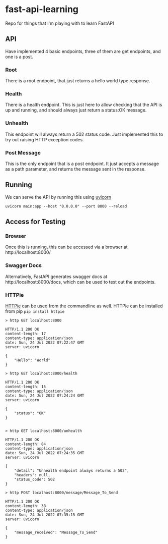 # fast-api-learning
Repo for things that I'm playing with to learn FastAPI

## API

Have implemented 4 basic endpoints, three of them are get endpoints, and one is a post.

### Root
There is a root endpoint, that just returns a hello world type response.

### Health
There is a health endpoint. This is just here to allow checking that the API
is up and running, and should always just return a status:OK message.

### Unhealth
This endpoint will always return a 502 status code. Just implemented this to
try out raising HTTP exception codes.

### Post Message
This is the only endpoint that is a post endpoint. It just accepts a message
as a path parameter, and returns the message sent in the response.


## Running

We can serve the API by running this using [uvicorn](https://www.uvicorn.org/)

```commandline
uvicorn main:app --host "0.0.0.0" --port 8000 --reload
```

## Access for Testing

### Browser
Once this is running, this can be accessed via a browser at http://localhost:8000/

### Swagger Docs
Alternatively, FastAPI generates swagger docs at http://localhost:8000/docs,
which can be used to test out the endpoints.

### HTTPie
[HTTPie](https://httpie.io/docs/cli) can be used from the commandline as well. HTTPie can be installed from pip
`pip install httpie`

```commandline
> http GET localhost:8000

HTTP/1.1 200 OK
content-length: 17
content-type: application/json
date: Sun, 24 Jul 2022 07:22:47 GMT
server: uvicorn

{
    "Hello": "World"
}

> http GET localhost:8000/health

HTTP/1.1 200 OK
content-length: 15
content-type: application/json
date: Sun, 24 Jul 2022 07:24:24 GMT
server: uvicorn

{
    "status": "OK"
}


> http GET localhost:8000/unhealth

HTTP/1.1 200 OK
content-length: 84
content-type: application/json
date: Sun, 24 Jul 2022 07:24:35 GMT
server: uvicorn

{
    "detail": "Unhealth endpoint always returns a 502",
    "headers": null,
    "status_code": 502
}

> http POST localhost:8000/message/Message_To_Send

HTTP/1.1 200 OK
content-length: 38
content-type: application/json
date: Sun, 24 Jul 2022 07:35:15 GMT
server: uvicorn

{
    "message_received": "Message_To_Send"
}

```
